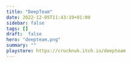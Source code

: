 ```yaml
---
title: "DeepTeam"
date: 2022-12-05T11:43:19+01:00
sidebar: false
tags: []
draft:  false
hero: "deepteam.png"
summary: ""
playstore: https://crucknuk.itch.io/deepteam
---
```

